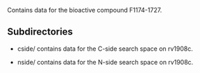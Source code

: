 Contains data for the bioactive compound F1174-1727.

## Subdirectories

- cside/ contains data for the C-side search space on rv1908c.

- nside/ contains data for the N-side search space on rv1908c.

